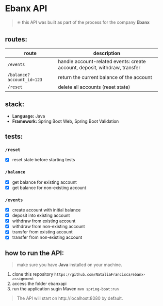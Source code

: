 # Ebanx API

> ✳️ this API was built as part of the process for the company **Ebanx**

## routes:
| route | description |
|-------|-------------|
| `/events` | handle account-related events: create account, deposit, withdraw, transfer |
| `/balance?account_id=123` | return the current balance of the account |
| `/reset` | delete all accounts (reset state) | 

## stack:
- **Language:** Java
- **Framework:** Spring Boot Web, Spring Boot Validation

## tests:

### `/reset`
- [X]  reset state before starting tests

### `/balance`
- [X]  get balance for existing account
- [X]  get balance for non-existing account

### `/events`
- [X] create account with initial balance
- [X] deposit into existing account
- [X] withdraw from existing account
- [X] withdraw from non-existing account
- [X] transfer from existing account
- [X] transfer from non-existing account

## how to run the API:

> make sure you have **Java** installed on your machine.

1. clone this repository `https://github.com/NataliaFrancisca/ebanx-assignment`
2. access the folder ebanxapi
3. run the application sugin Maven `mvn spring-boot:run`
   
> The API will start on http://localhost:8080 by default.
